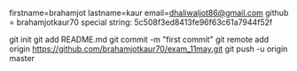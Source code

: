 firstname=brahamjot
lastname=kaur
email=dhaliwaljot86@gmail.com
github = brahamjotkaur70
special string: 5c508f3ed8413fe96f63c61a7944f52f




git init
git add README.md
git commit -m "first commit"
git remote add origin https://github.com/brahamjotkaur70/exam_11may.git
git push -u origin master
